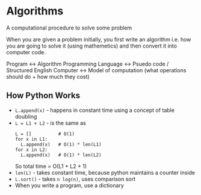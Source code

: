 # Algorithms

A computational procedure to solve some problem

When you are given a problem initially, you first write an algorithm i.e. how you are going to solve it (using mathemetics) and then convert it into computer code.

Program                 <-> Algorithm
Programming Language    <-> Psuedo code / Structured English
Computer                <-> Model of computation
                            (what operations should do + how much they cost)


## How Python Works

* `L.append(x)` - happens in constant time using a concept of table doubling
* `L = L1 + L2` - is the same as
  ```
  L = []          # O(1)
  for x in L1:
    L.append(x)   # O(1) * len(L1)
  for x in L2:
    L.append(x)   # O(1) * len(L2)
  ```
  So total time = O(L1 + L2 + 1)
* `len(L)`      - takes constant time, because python maintains a counter inside
* `L.sort()`    - takes `n log(n)`, uses comparison sort
* When you write a program, use a dictionary